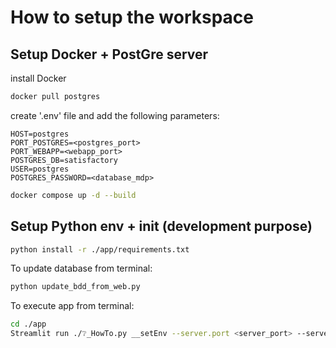 # How to setup the workspace

## Setup Docker + PostGre server

install Docker

```bash
docker pull postgres
```

create '.env' file and add the following parameters:

```properties
HOST=postgres
PORT_POSTGRES=<postgres_port>
PORT_WEBAPP=<webapp_port>
POSTGRES_DB=satisfactory
USER=postgres
POSTGRES_PASSWORD=<database_mdp>
```

```bash
docker compose up -d --build
```

## Setup Python env + init (development purpose)

```bash
python install -r ./app/requirements.txt
```

To update database from terminal:
```bash
python update_bdd_from_web.py
```

To execute app from terminal:
```bash
cd ./app
Streamlit run ./❔_HowTo.py __setEnv --server.port <server_port> --server.enableStaticServing true
```
